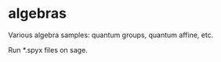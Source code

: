 algebras
========

Various algebra samples: quantum groups, quantum affine, etc.  


Run *.spyx files on sage.


